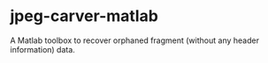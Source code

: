 # jpeg-carver-matlab
A Matlab toolbox to recover orphaned fragment (without any header information) data.
